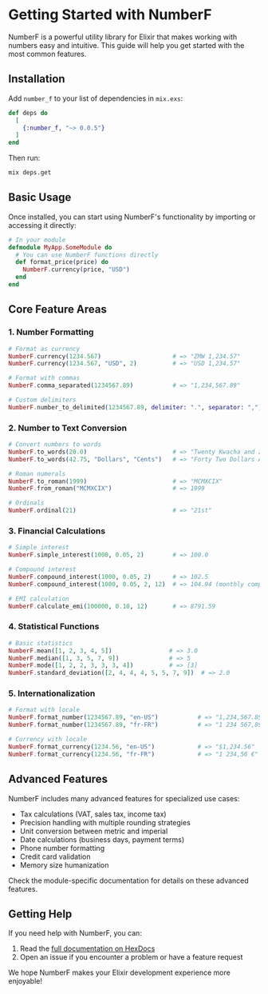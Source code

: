 # Getting Started with NumberF

NumberF is a powerful utility library for Elixir that makes working with numbers easy and intuitive. This guide will help you get started with the most common features.

## Installation

Add `number_f` to your list of dependencies in `mix.exs`:

```elixir
def deps do
  [
    {:number_f, "~> 0.0.5"}
  ]
end
```

Then run:

```bash
mix deps.get
```

## Basic Usage

Once installed, you can start using NumberF's functionality by importing or accessing it directly:

```elixir
# In your module
defmodule MyApp.SomeModule do
  # You can use NumberF functions directly
  def format_price(price) do
    NumberF.currency(price, "USD")
  end
end
```

## Core Feature Areas

### 1. Number Formatting

```elixir
# Format as currency
NumberF.currency(1234.567)                    # => "ZMW 1,234.57"
NumberF.currency(1234.567, "USD", 2)          # => "USD 1,234.57"

# Format with commas
NumberF.comma_separated(1234567.89)           # => "1,234,567.89"

# Custom delimiters
NumberF.number_to_delimited(1234567.89, delimiter: ".", separator: ",") # => "1.234.567,89"
```

### 2. Number to Text Conversion

```elixir
# Convert numbers to words
NumberF.to_words(20.0)                        # => "Twenty Kwacha and zero Ngwee"
NumberF.to_words(42.75, "Dollars", "Cents")   # => "Forty Two Dollars And Seventy Five Cents"

# Roman numerals
NumberF.to_roman(1999)                        # => "MCMXCIX"
NumberF.from_roman("MCMXCIX")                 # => 1999

# Ordinals
NumberF.ordinal(21)                           # => "21st"
```

### 3. Financial Calculations

```elixir
# Simple interest
NumberF.simple_interest(1000, 0.05, 2)        # => 100.0

# Compound interest
NumberF.compound_interest(1000, 0.05, 2)      # => 102.5
NumberF.compound_interest(1000, 0.05, 2, 12)  # => 104.94 (monthly compounding)

# EMI calculation
NumberF.calculate_emi(100000, 0.10, 12)       # => 8791.59
```

### 4. Statistical Functions

```elixir
# Basic statistics
NumberF.mean([1, 2, 3, 4, 5])                # => 3.0
NumberF.median([1, 3, 5, 7, 9])              # => 5
NumberF.mode([1, 2, 2, 3, 3, 3, 4])          # => [3]
NumberF.standard_deviation([2, 4, 4, 4, 5, 5, 7, 9])  # => 2.0
```

### 5. Internationalization

```elixir
# Format with locale
NumberF.format_number(1234567.89, "en-US")           # => "1,234,567.89"
NumberF.format_number(1234567.89, "fr-FR")           # => "1 234 567,89"

# Currency with locale
NumberF.format_currency(1234.56, "en-US")            # => "$1,234.56"
NumberF.format_currency(1234.56, "fr-FR")            # => "1 234,56 €"
```

## Advanced Features

NumberF includes many advanced features for specialized use cases:

- Tax calculations (VAT, sales tax, income tax)
- Precision handling with multiple rounding strategies
- Unit conversion between metric and imperial
- Date calculations (business days, payment terms)
- Phone number formatting
- Credit card validation
- Memory size humanization

Check the module-specific documentation for details on these advanced features.

## Getting Help

If you need help with NumberF, you can:

1. Read the [full documentation on HexDocs](https://hexdocs.pm/number_f)
2. Open an issue if you encounter a problem or have a feature request

We hope NumberF makes your Elixir development experience more enjoyable!